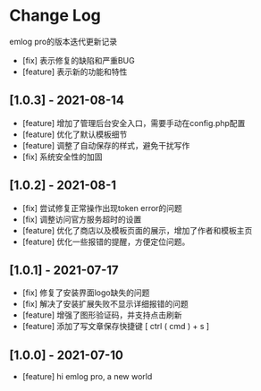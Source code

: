 
# Change Log
emlog pro的版本迭代更新记录
* [fix] 表示修复的缺陷和严重BUG
* [feature] 表示新的功能和特性


## [1.0.3] - 2021-08-14
- [feature] 增加了管理后台安全入口，需要手动在config.php配置
- [feature] 优化了默认模板细节
- [feature] 调整了自动保存的样式，避免干扰写作
- [fix] 系统安全性的加固

## [1.0.2] - 2021-08-1
- [fix] 尝试修复正常操作出现token error的问题
- [fix] 调整访问官方服务超时的设置
- [feature] 优化了商店以及模板页面的展示，增加了作者和模板主页
- [feature] 优化一些报错的提醒，方便定位问题。

## [1.0.1] - 2021-07-17
- [fix] 修复了安装界面logo缺失的问题
- [fix] 解决了安装扩展失败不显示详细报错的问题
- [feature] 增强了图形验证码，并支持点击刷新
- [feature] 添加了写文章保存快捷键 [ ctrl ( cmd ) + s ]

## [1.0.0] - 2021-07-10
- [feature] hi emlog pro, a new world